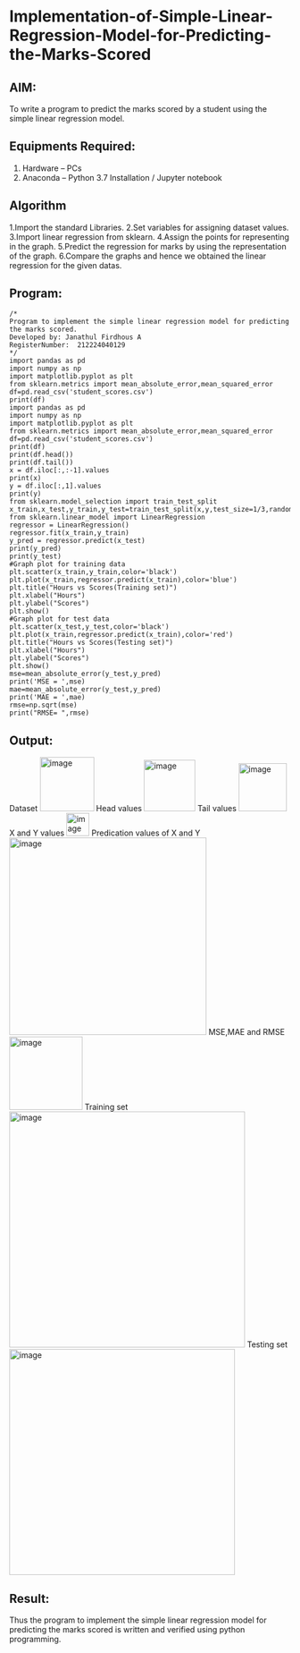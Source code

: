 # Implementation-of-Simple-Linear-Regression-Model-for-Predicting-the-Marks-Scored

## AIM:
To write a program to predict the marks scored by a student using the simple linear regression model.

## Equipments Required:
1. Hardware – PCs
2. Anaconda – Python 3.7 Installation / Jupyter notebook

## Algorithm
1.Import the standard Libraries.
2.Set variables for assigning dataset values.
3.Import linear regression from sklearn.
4.Assign the points for representing in the graph.
5.Predict the regression for marks by using the representation of the graph.
6.Compare the graphs and hence we obtained the linear regression for the given datas.

## Program:
```
/*
Program to implement the simple linear regression model for predicting the marks scored.
Developed by: Janathul Firdhous A
RegisterNumber:  212224040129
*/
import pandas as pd
import numpy as np
import matplotlib.pyplot as plt
from sklearn.metrics import mean_absolute_error,mean_squared_error
df=pd.read_csv('student_scores.csv')
print(df)
import pandas as pd
import numpy as np
import matplotlib.pyplot as plt
from sklearn.metrics import mean_absolute_error,mean_squared_error
df=pd.read_csv('student_scores.csv')
print(df)
print(df.head())
print(df.tail())
x = df.iloc[:,:-1].values
print(x)
y = df.iloc[:,1].values
print(y)
from sklearn.model_selection import train_test_split
x_train,x_test,y_train,y_test=train_test_split(x,y,test_size=1/3,random_state=0)
from sklearn.linear_model import LinearRegression
regressor = LinearRegression()
regressor.fit(x_train,y_train)
y_pred = regressor.predict(x_test)
print(y_pred)
print(y_test)
#Graph plot for training data
plt.scatter(x_train,y_train,color='black')
plt.plot(x_train,regressor.predict(x_train),color='blue')
plt.title("Hours vs Scores(Training set)")
plt.xlabel("Hours")
plt.ylabel("Scores")
plt.show()
#Graph plot for test data
plt.scatter(x_test,y_test,color='black')
plt.plot(x_train,regressor.predict(x_train),color='red')
plt.title("Hours vs Scores(Testing set)")
plt.xlabel("Hours")
plt.ylabel("Scores")
plt.show()
mse=mean_absolute_error(y_test,y_pred)
print('MSE = ',mse)
mae=mean_absolute_error(y_test,y_pred)
print('MAE = ',mae)
rmse=np.sqrt(mse)
print("RMSE= ",rmse)
```

## Output:
Dataset
<img width="97" alt="image" src="https://github.com/user-attachments/assets/4f435be4-9191-4d54-9656-40958cf97f24" />
Head values
<img width="92" alt="image" src="https://github.com/user-attachments/assets/45b14e9a-978a-4c44-b1ee-1834f2da100e" />
Tail values
<img width="86" alt="image" src="https://github.com/user-attachments/assets/906c9ff5-e529-49fe-87ae-52fa8b6bd1d8" />
X and Y values
<img width="41" alt="image" src="https://github.com/user-attachments/assets/a0706a13-c54b-418c-b094-c06d8a7373a5" />
Predication values of X and Y
<img width="353" alt="image" src="https://github.com/user-attachments/assets/29e90383-dc05-41c0-ab9b-3e7f665b4aad" />
MSE,MAE and RMSE
<img width="131" alt="image" src="https://github.com/user-attachments/assets/7cf48655-596e-4748-9c22-8eda5f6afd5a" />
Training set
<img width="422" alt="image" src="https://github.com/user-attachments/assets/b5acdc61-f452-450d-ba46-b291b8e0d175" />
Testing set
<img width="404" alt="image" src="https://github.com/user-attachments/assets/22daf557-6f59-476a-b346-ff0f72de504e" />



## Result:
Thus the program to implement the simple linear regression model for predicting the marks scored is written and verified using python programming.
